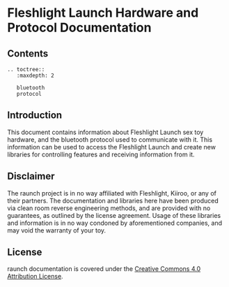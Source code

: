 # Fleshlight Launch Hardware and Protocol Documentation

## Contents

```eval_rst
.. toctree::
   :maxdepth: 2

   bluetooth
   protocol
 ```
 
## Introduction

This document contains information about Fleshlight Launch sex toy
hardware, and the bluetooth protocol used to communicate with it. This
information can be used to access the Fleshlight Launch and create new
libraries for controlling features and receiving information from it.

## Disclaimer

The raunch project is in no way affiliated with Fleshlight, Kiiroo, or
any of their partners. The documentation and libraries here have been
produced via clean room reverse engineering methods, and are provided
with no guarantees, as outlined by the license agreement. Usage of
these libraries and information is in no way condoned by
aforementioned companies, and may void the warranty of your toy.

## License

raunch documentation is covered under
the
[Creative Commons 4.0 Attribution License](https://creativecommons.org/licenses/by/4.0/).
